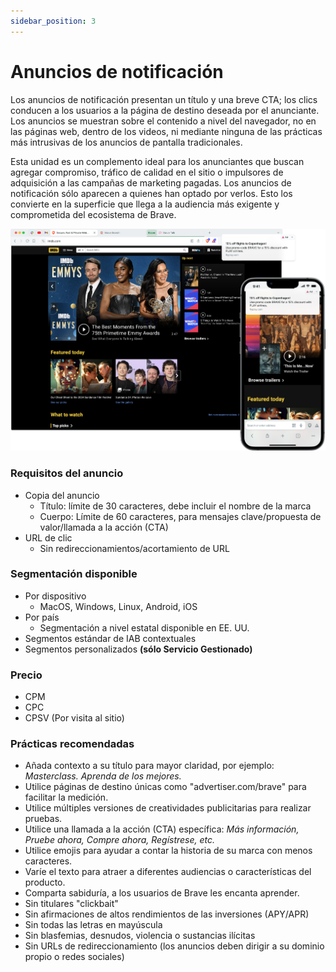 ```yaml
---
sidebar_position: 3
---
```


# Anuncios de notificación

Los anuncios de notificación presentan un título y una breve CTA; los clics conducen a los usuarios a la página de destino deseada por el anunciante. Los anuncios se muestran sobre el contenido a nivel del navegador, no en las páginas web, dentro de los videos, ni mediante ninguna de las prácticas más intrusivas de los anuncios de pantalla tradicionales.

Esta unidad es un complemento ideal para los anunciantes que buscan agregar compromiso, tráfico de calidad en el sitio o impulsores de adquisición a las campañas de marketing pagadas. Los anuncios de notificación sólo aparecen a quienes han optado por verlos. Esto los convierte en la superficie que llega a la audiencia más exigente y comprometida del ecosistema de Brave.

![Notification.png](/img/Notification.png)

### Requisitos del anuncio

- Copia del anuncio
  - Título: límite de 30 caracteres, debe incluir el nombre de la marca
  - Cuerpo: Límite de 60 caracteres, para mensajes clave/propuesta de valor/llamada a la acción (CTA)
- URL de clic
  - Sin redireccionamientos/acortamiento de URL

### Segmentación disponible

- Por dispositivo
  - MacOS, Windows, Linux, Android, iOS
- Por país
  - Segmentación a nivel estatal disponible en EE. UU.
- Segmentos estándar de IAB contextuales
- Segmentos personalizados **(sólo Servicio Gestionado)**

### Precio

- CPM
- CPC
- CPSV (Por visita al sitio)

### Prácticas recomendadas

- Añada contexto a su título para mayor claridad, por ejemplo: _Masterclass. Aprenda de los mejores._
- Utilice páginas de destino únicas como "advertiser.com/brave" para facilitar la medición.
- Utilice múltiples versiones de creatividades publicitarias para realizar pruebas.
- Utilice una llamada a la acción (CTA) específica: _Más información, Pruebe ahora, Compre ahora, Regístrese, etc._
- Utilice emojis para ayudar a contar la historia de su marca con menos caracteres.
- Varíe el texto para atraer a diferentes audiencias o características del producto.
- Comparta sabiduría, a los usuarios de Brave les encanta aprender.
- Sin titulares "clickbait"
- Sin afirmaciones de altos rendimientos de las inversiones (APY/APR)
- Sin todas las letras en mayúscula
- Sin blasfemias, desnudos, violencia o sustancias ilícitas
- Sin URLs de redireccionamiento (los anuncios deben dirigir a su dominio propio o redes sociales)

